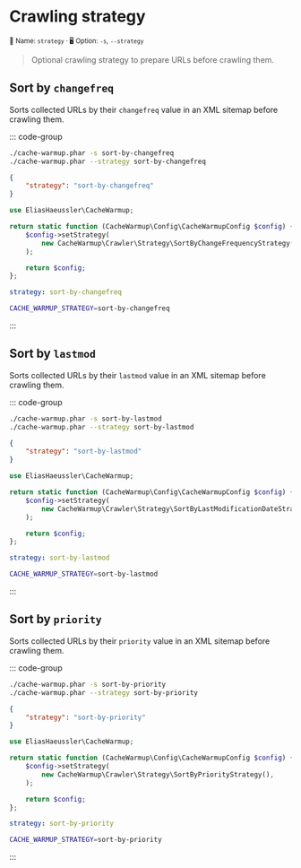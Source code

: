 # Crawling strategy <Badge type="tip" text="2.0+" />

<small>📝 Name: `strategy` &middot; 🖥️ Option: `-s`, `--strategy`</small>

> Optional crawling strategy to prepare URLs before crawling them.

## Sort by `changefreq`

Sorts collected URLs by their `changefreq` value in an XML sitemap before
crawling them.

::: code-group

```bash [CLI]
./cache-warmup.phar -s sort-by-changefreq
./cache-warmup.phar --strategy sort-by-changefreq
```

```json [JSON]
{
    "strategy": "sort-by-changefreq"
}
```

```php [PHP]
use EliasHaeussler\CacheWarmup;

return static function (CacheWarmup\Config\CacheWarmupConfig $config) {
    $config->setStrategy(
        new CacheWarmup\Crawler\Strategy\SortByChangeFrequencyStrategy(),
    );

    return $config;
};
```

```yaml [YAML]
strategy: sort-by-changefreq
```

```bash [.env]
CACHE_WARMUP_STRATEGY=sort-by-changefreq
```

:::

## Sort by `lastmod`

Sorts collected URLs by their `lastmod` value in an XML sitemap before
crawling them.

::: code-group

```bash [CLI]
./cache-warmup.phar -s sort-by-lastmod
./cache-warmup.phar --strategy sort-by-lastmod
```

```json [JSON]
{
    "strategy": "sort-by-lastmod"
}
```

```php [PHP]
use EliasHaeussler\CacheWarmup;

return static function (CacheWarmup\Config\CacheWarmupConfig $config) {
    $config->setStrategy(
        new CacheWarmup\Crawler\Strategy\SortByLastModificationDateStrategy(),
    );

    return $config;
};
```

```yaml [YAML]
strategy: sort-by-lastmod
```

```bash [.env]
CACHE_WARMUP_STRATEGY=sort-by-lastmod
```

:::

## Sort by `priority`

Sorts collected URLs by their `priority` value in an XML sitemap before
crawling them.

::: code-group

```bash [CLI]
./cache-warmup.phar -s sort-by-priority
./cache-warmup.phar --strategy sort-by-priority
```

```json [JSON]
{
    "strategy": "sort-by-priority"
}
```

```php [PHP]
use EliasHaeussler\CacheWarmup;

return static function (CacheWarmup\Config\CacheWarmupConfig $config) {
    $config->setStrategy(
        new CacheWarmup\Crawler\Strategy\SortByPriorityStrategy(),
    );

    return $config;
};
```

```yaml [YAML]
strategy: sort-by-priority
```

```bash [.env]
CACHE_WARMUP_STRATEGY=sort-by-priority
```

:::
